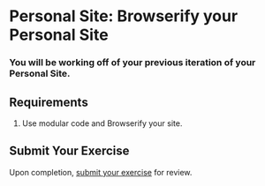 # Personal Site: Browserify your Personal Site

### You will be working off of your previous iteration of your Personal Site.

## Requirements
    
1. Use modular code and Browserify your site.

## Submit Your Exercise
Upon completion, [submit your exercise](http://bit.ly/NSSCohort24) for review.
